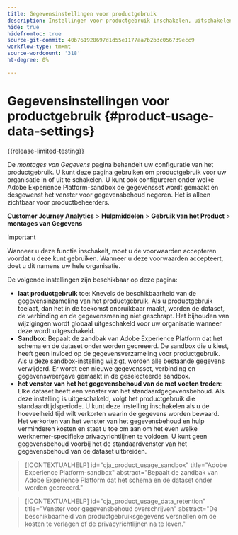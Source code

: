 ```yaml
---
title: Gegevensinstellingen voor productgebruik
description: Instellingen voor productgebruik inschakelen, uitschakelen of configureren.
hide: true
hidefromtoc: true
source-git-commit: 40b761928697d1d55e1177aa7b2b3c056739ecc9
workflow-type: tm+mt
source-wordcount: '318'
ht-degree: 0%

---
```


# Gegevensinstellingen voor productgebruik {#product-usage-data-settings}

{{release-limited-testing}}

De _montages van Gegevens_ pagina behandelt uw configuratie van het productgebruik. U kunt deze pagina gebruiken om productgebruik voor uw organisatie in of uit te schakelen. U kunt ook configureren onder welke Adobe Experience Platform-sandbox de gegevensset wordt gemaakt en desgewenst het venster voor gegevensbehoud negeren. Het is alleen zichtbaar voor productbeheerders.

**Customer Journey Analytics** > **Hulpmiddelen** > **Gebruik van het Product** > **montages van Gegevens**

>[!IMPORTANT]
>
>Wanneer u deze functie inschakelt, moet u de voorwaarden accepteren voordat u deze kunt gebruiken. Wanneer u deze voorwaarden accepteert, doet u dit namens uw hele organisatie.

De volgende instellingen zijn beschikbaar op deze pagina:

* **laat productgebruik** toe: Knevels de beschikbaarheid van de gegevensinzameling van het productgebruik. Als u productgebruik toelaat, dan het in de toekomst onbruikbaar maakt, worden de dataset, de verbinding en de gegevensmening niet geschrapt. Het bijhouden van wijzigingen wordt globaal uitgeschakeld voor uw organisatie wanneer deze wordt uitgeschakeld.
* **Sandbox**: Bepaalt de zandbak van Adobe Experience Platform dat het schema en de dataset onder worden gecreeerd. De sandbox die u kiest, heeft geen invloed op de gegevensverzameling voor productgebruik. Als u deze sandbox-instelling wijzigt, worden alle bestaande gegevens verwijderd. Er wordt een nieuwe gegevensset, verbinding en gegevensweergave gemaakt in de geselecteerde sandbox.
* **het venster van het het gegevensbehoud van de met voeten treden**: Elke dataset heeft een venster van het standaardgegevensbehoud. Als deze instelling is uitgeschakeld, volgt het productgebruik die standaardtijdsperiode. U kunt deze instelling inschakelen als u de hoeveelheid tijd wilt verkorten waarin de gegevens worden bewaard. Het verkorten van het venster van het gegevensbehoud en hulp verminderen kosten en staat u toe om aan om het even welke werknemer-specifieke privacyrichtlijnen te voldoen. U kunt geen gegevensbehoud voorbij het de standaardvenster van het gegevensbehoud van de dataset uitbreiden.

>[!CONTEXTUALHELP]
>id="cja_product_usage_sandbox"
>title="Adobe Experience Platform-sandbox"
>abstract="Bepaalt de zandbak van Adobe Experience Platform dat het schema en de dataset onder worden gecreeerd."

>[!CONTEXTUALHELP]
>id="cja_product_usage_data_retention"
>title="Venster voor gegevensbehoud overschrijven"
>abstract="De beschikbaarheid van productgebruiksgegevens versnellen om de kosten te verlagen of de privacyrichtlijnen na te leven."
